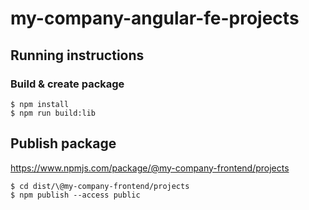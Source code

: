 # my-company-angular-fe-projects

## Running instructions

### Build & create package
```
$ npm install
$ npm run build:lib
```

## Publish package
https://www.npmjs.com/package/@my-company-frontend/projects

```
$ cd dist/\@my-company-frontend/projects
$ npm publish --access public
```